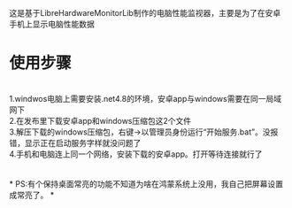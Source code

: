 这是基于LibreHardwareMonitorLib制作的电脑性能监视器，主要是为了在安卓手机上显示电脑性能数据

# 使用步骤
</br>
1.windwos电脑上需要安装.net4.8的环境，安卓app与windows需要在同一局域网下
</br>
2.在发布里下载安卓app和windows压缩包这2个文件
</br>
3.解压下载的windows压缩包，右键->以管理员身份运行“开始服务.bat”。没报错，显示正在启动服务字样就没问题了
</br>
4.手机和电脑连上同一个网络，安装下载的安卓app。打开等待连接就行了
</br>
</br>
</br>
* PS:有个保持桌面常亮的功能不知道为啥在鸿蒙系统上没用，我自己把屏幕设置成常亮了。 *
